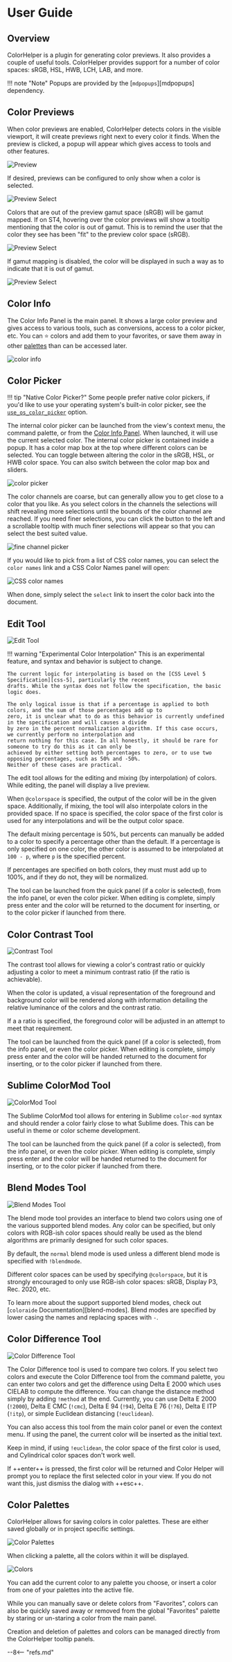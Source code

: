 # User Guide

## Overview

ColorHelper is a plugin for generating color previews. It also provides a couple of useful tools. ColorHelper provides
support for a number of color spaces: sRGB, HSL, HWB, LCH, LAB, and more.

!!! note "Note"
    Popups are provided by the [`mdpopups`][mdpopups] dependency.

## Color Previews

When color previews are enabled, ColorHelper detects colors in the visible viewport, it will create previews right next
to every color it finds. When the preview is clicked, a popup will appear which gives access to tools and other
features.

![Preview](images/example.png)

If desired, previews can be configured to only show when a color is selected.

![Preview Select](images/preview_select.png)

Colors that are out of the preview gamut space (sRGB) will be gamut mapped. If on ST4, hovering over the color previews
will show a tooltip mentioning that the color is out of gamut. This is to remind the user that the color they see has
been "fit" to the preview color space (sRGB).

![Preview Select](images/gamut_mapped.png)

If gamut mapping is disabled, the color will be displayed in such a way as to indicate that it is out of gamut.

![Preview Select](images/out_of_gamut.png)

## Color Info

The Color Info Panel is the main panel. It shows a large color preview and gives access to various tools, such as
conversions, access to a color picker, etc. You can :star: colors and add them to your favorites, or save them away
in other [palettes](#palette-panel) than can be accessed later.

![color info](images/color_info.png)

## Color Picker

!!! tip "Native Color Picker?"
    Some people prefer native color pickers, if you'd like to use your operating system's built-in color picker,
    see the [`use_os_color_picker`](settings/color_picker.md#use_os_color_picker) option.

The internal color picker can be launched from the view's context menu, the command palette, or from the
[Color Info Panel](#color_info).  When launched, it will use the current selected color. The internal color picker is
contained inside a popup.  It has a color map box at the top where different colors can be selected. You can
toggle between altering the color in the sRGB, HSL, or HWB color space. You can also switch between the color map box
and sliders.

![color picker](images/color_picker.gif)

The color channels are coarse, but can generally allow you to get close to a color that you like.  As you select colors
in the channels the selections will shift revealing more selections until the bounds of the color channel are reached.
If you need finer selections, you can click the button to the left and a scrollable tooltip with much finer selections
will appear so that you can select the best suited value.

![fine channel picker](images/fine_channel_picker.png)

If you would like to pick from a list of CSS color names, you can select the `color names` link and a CSS Color Names
panel will open:

![CSS color names](images/css_color_name_panel.png)

When done, simply select the `select` link to insert the color back into the document.

## Edit Tool

![Edit Tool](images/edit_tool.gif)

!!! warning "Experimental Color Interpolation"
    This is an experimental feature, and syntax and behavior is subject to change.

    The current logic for interpolating is based on the [CSS Level 5 Specification][css-5], particularly the recent
    drafts. While the syntax does not follow the specification, the basic logic does.

    The only logical issue is that if a percentage is applied to both colors, and the sum of those percentages add up to
    zero, it is unclear what to do as this behavior is currently undefined in the specification and will causes a divide
    by zero in the percent normalization algorithm. If this case occurs, we currently perform no interpolation and
    return nothing for this case. In all honestly, it should be rare for someone to try do this as it can only be
    achieved by either setting both percentages to zero, or to use two opposing percentages, such as 50% and -50%.
    Neither of these cases are practical.

The edit tool allows for the editing and mixing (by interpolation) of colors. While editing, the panel will display a
live preview.

When `@colorspace` is specified, the output of the color will be in the given space. Additionally, if mixing, the tool
will also interpolate colors in the provided space. If no space is specified, the color space of the first color is
used for any interpolations and will be the output color space.

The default mixing percentage is 50%, but percents can manually be added to a color to specify a percentage other than
the default. If a percentage is only specified on one color, the other color is assumed to be interpolated at `100 - p`,
where `p` is the specified percent.

If percentages are specified on both colors, they must must add up to 100%, and if they do not, they will be normalized.

The tool can be launched from the quick panel (if a color is selected), from the info panel, or even the color picker.
When editing is complete, simply press enter and the color will be returned to the document for inserting, or to the
color picker if launched from there.

## Color Contrast Tool

![Contrast Tool](images/contrast_tool.gif)

The contrast tool allows for viewing a color's contrast ratio or quickly adjusting a color to meet a minimum contrast
ratio (if the ratio is achievable).

When the color is updated, a visual representation of the foreground and background color will be rendered along with
information detailing the relative luminance of the colors and the contrast ratio.

If a a ratio is specified, the foreground color will be adjusted in an attempt to meet that requirement.

The tool can be launched from the quick panel (if a color is selected), from the info panel, or even the color picker.
When editing is complete, simply press enter and the color will be handed returned to the document for inserting, or
to the color picker if launched from there.

## Sublime ColorMod Tool

![ColorMod Tool](images/colormod_tool.gif)

The Sublime ColorMod tool allows for entering in Sublime `color-mod` syntax and should render a color fairly close to
what Sublime does. This can be useful in theme or color scheme development.

The tool can be launched from the quick panel (if a color is selected), from the info panel, or even the color picker.
When editing is complete, simply press enter and the color will be handed returned to the document for inserting, or
to the color picker if launched from there.

## Blend Modes Tool

![Blend Modes Tool](images/blend_tool.gif)

The blend mode tool provides an interface to blend two colors using one of the various supported blend modes. Any color
can be specified, but only colors with RGB-ish color spaces should really be used as the blend algorithms are primarily
designed for such color spaces.

By default, the `normal` blend mode is used unless a different blend mode is specified with `!blendmode`.

Different color spaces can be used by specifying `@colorspace`, but it is strongly encouraged to only use RGB-ish color
spaces: sRGB, Display P3, Rec. 2020, etc.

To learn more about the support supported blend modes, check out [`coloraide` Documentation][blend-modes]. Blend modes
are specified by lower casing the names and replacing spaces with `-`.

## Color Difference Tool

![Color Difference Tool](images/diff_tool.gif)

The Color Difference tool is used to compare two colors. If you select two colors and execute the Color Difference tool
from the command palette, you can enter two colors and get the difference using Delta E 2000 which uses CIELAB to
compute the difference. You can change the distance method simply by adding `!method` at the end. Currently, you can
use Delta E 2000 (`!2000`), Delta E CMC (`!cmc`), Delta E 94 (`!94`), Delta E 76 (`!76`), Delta E ITP (`!itp`), or
simple Euclidean distancing (`!euclidean`).

You can also access this tool from the main color panel or even the context menu. If using the panel, the current color
will be inserted as the initial text.

Keep in mind, if using `!euclidean`, the color space of the first color is used, and Cylindrical color spaces don't work
well.

If ++enter++ is pressed, the first color will be returned and Color Helper will prompt you to replace the first selected
color in your view. If you do not want this, just dismiss the dialog with ++esc++.

## Color Palettes

ColorHelper allows for saving colors in color palettes. These are either saved globally or in project specific settings.

![Color Palettes](images/color_palettes.png)

When clicking a palette, all the colors within it will be displayed.

![Colors](images/colors.png)

You can add the current color to any palette you choose, or insert a color from one of your palettes into the active
file.

While you can manually save or delete colors from "Favorites", colors can also be quickly saved away or removed from the
global "Favorites" palette by staring or un-staring a color from the main panel.

Creation and deletion of palettes and colors can be managed directly from the ColorHelper tooltip panels.

--8<-- "refs.md"
